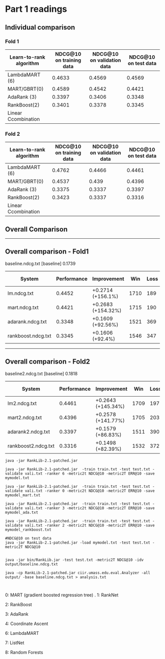 # Part 1 readings

## Individual comparison

### Fold 1
| Learn-to-rank algorithm | NDCG@10 on training data  | NDCG@10 on validation data |  NDCG@10 on test data |
|----------|-------|-------|----------- |
| LambdaMART (6)   |  0.4633 |  0.4569 |  0.4569 |
| MART/GBRT(0)  | 0.4589 | 0.4542  | 0.4421  |
| AdaRank (3)  |  0.3397 | 0.3406  | 0.3348  |
| RankBoost(2) | 0.3401 | 0.3378 | 0.3345 |
| Linear Ccombination |  |   |    |  

### Fold 2
| Learn-to-rank algorithm | NDCG@10 on training data  | NDCG@10 on validation data |  NDCG@10 on test data |
|----------|-------|-------|----------- |
| LambdaMART (6)   | 0.4762  | 0.4466  | 0.4461   |
| MART/GBRT(0)  | 0.4537 | 0.439  | 0.4396  |
| AdaRank (3)  |  0.3375 | 0.3337  | 0.3397  |
| RankBoost(2) | 0.3423 | 0.3337 | 0.3316 |
| Linear Ccombination |  |   |    | 

## Overall Comparison


------------------------------------------------------------------------
Overall comparison - Fold1
------------------------------------------------------------------------


baseline.ndcg.txt [baseline]    0.1739

| System | Performance	| Improvement | Win |	Loss	| p-value |
|----------|-------|-------|--------------- | ----------- | -------- |
|lm.ndcg.txt   |  0.4452 | +0.2714 (+156.1%)    |   1710 |    189 |     0.0 |
|mart.ndcg.txt  | 0.4421 | +0.2683 (+154.32%)    |  1715 |   190  |    0.0 |
|adarank.ndcg.txt |       0.3348 | +0.1609 (+92.56%)     |  1521   | 369   |  0.0 |
|rankboost.ndcg.txt |     0.3345 | +0.1606 (+92.4%)       | 1546   | 347   |  0.0 |


------------------------------------------------------------------------
Overall comparison - Fold2
------------------------------------------------------------------------



baseline2.ndcg.txt [baseline]   0.1818

| System | Performance	| Improvement | Win |	Loss	| p-value |
|----------|-------|-------|--------------- | ----------- | -------- |
|lm2.ndcg.txt  |  0.4461 |  +0.2643 (+145.34%)  |    1709  |  197   |  0.0  |
|mart2.ndcg.txt | 0.4396 | +0.2578 (+141.77%)    |  1705   | 203    | 0.0 |
|adarank2.ndcg.txt |      0.3397 | +0.1579 (+86.83%) |       1511 |   390 |    0.0 |
|rankboost2.ndcg.txt |    0.3316 | +0.1498 (+82.39%)  |     1532   | 372 |    0.0 |

```
java -jar RankLib-2.1-patched.jar

java -jar RankLib-2.1-patched.jar  -train train.txt -test test.txt -validate vali.txt -ranker 6 -metric2t NDCG@10 -metric2T ERR@10 -save mymodel.txt

java -jar RankLib-2.1-patched.jar  -train train.txt -test test.txt -validate vali.txt -ranker 0 -metric2t NDCG@10 -metric2T ERR@10 -save mymodel_mart.txt

java -jar RankLib-2.1-patched.jar  -train train.txt -test test.txt -validate vali.txt -ranker 3 -metric2t NDCG@10 -metric2T ERR@10 -save mymodel_ada.txt

java -jar RankLib-2.1-patched.jar  -train train.txt -test test.txt -validate vali.txt -ranker 2 -metric2t NDCG@10 -metric2T ERR@10 -save mymodel_rankboost.txt

#NDCG@10 on test data
java -jar RankLib-2.1-patched.jar -load mymodel.txt -test test.txt -metric2T NDCG@10


java -jar bin/RankLib.jar -test test.txt -metric2T NDCG@10 -idv output/baseline.ndcg.txt

java -cp RankLib-2.1-patched.jar ciir.umass.edu.eval.Analyzer -all output/ -base baseline.ndcg.txt > analysis.txt



```


0: MART (gradient boosted regression tree) .
1: RankNet

2: RankBoost

3: AdaRank

4: Coordinate Ascent

6: LambdaMART

7: ListNet

8: Random Forests
